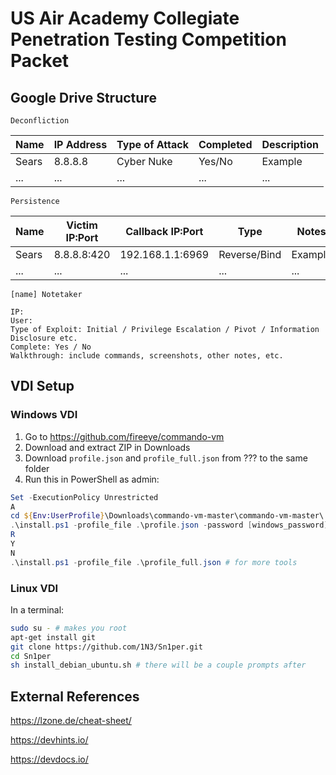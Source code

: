 # US Air Academy Collegiate Penetration Testing Competition Packet

## Google Drive Structure

`Deconfliction`

| Name  | IP Address | Type of Attack | Completed | Description |
| ----- | ---------- | -------------- | --------- | ----------- |
| Sears | 8.8.8.8    | Cyber Nuke     | Yes/No    | Example     |
| ...   | ...        | ...            | ...       | ...         |

`Persistence`

| Name  | Victim IP:Port | Callback IP:Port | Type         | Notes   | Location      |
| ----- | -------------- | ---------------- | ------------ | ------- | ------------- |
| Sears | 8.8.8.8:420    | 192.168.1.1:6969 | Reverse/Bind | Example | /tmp/hack.exe |
| ...   | ...            | ...              | ...          | ...     | ...           |

`[name] Notetaker`

```
IP:
User:
Type of Exploit: Initial / Privilege Escalation / Pivot / Information Disclosure etc.
Complete: Yes / No
Walkthrough: include commands, screenshots, other notes, etc.
```

## VDI Setup

### Windows VDI

1. Go to https://github.com/fireeye/commando-vm
2. Download and extract ZIP in Downloads
3. Download `profile.json` and `profile_full.json` from ??? to the same folder
4. Run this in PowerShell as admin:

```powershell
Set -ExecutionPolicy Unrestricted
A
cd ${Env:UserProfile}\Downloads\commando-vm-master\commando-vm-master\
.\install.ps1 -profile_file .\profile.json -password [windows_password]
R
Y
N
.\install.ps1 -profile_file .\profile_full.json # for more tools
```

### Linux VDI

In a terminal:

```bash
sudo su - # makes you root
apt-get install git
git clone https://github.com/1N3/Sn1per.git
cd Sn1per
sh install_debian_ubuntu.sh # there will be a couple prompts after
```

## External References

https://lzone.de/cheat-sheet/

https://devhints.io/

https://devdocs.io/